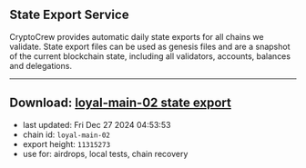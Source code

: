 ## State Export Service
CryptoCrew provides automatic daily state exports for all chains we validate. State export files can be used as genesis files and are a snapshot of the current blockchain state, including all validators, accounts, balances and delegations.

---
**Download: [loyal-main-02 state export](https://dl-eu2.ccvalidators.com/SERVICE/loyal/loyal-main-02_export_11315273.json)**
---

- last updated: Fri Dec 27 2024 04:53:53
- chain id: `loyal-main-02`
- export height: `11315273`
- use for: airdrops, local tests, chain recovery
